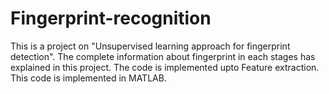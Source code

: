 # Fingerprint-recognition
This is a project on "Unsupervised learning approach for fingerprint detection". The complete information about fingerprint in each stages has explained in this project.
The code is implemented upto Feature extraction. This code is implemented in MATLAB.
